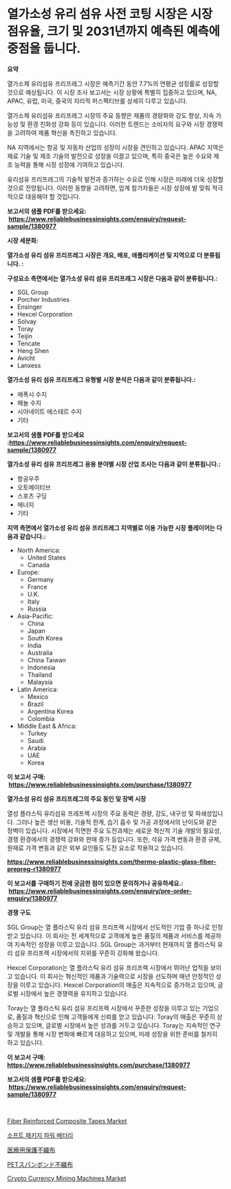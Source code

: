 <p><h1>열가소성 유리 섬유 사전 코팅 시장은 시장 점유율, 크기 및 2031년까지 예측된 예측에 중점을 둡니다.</h1></p><p><strong>요약</strong></p>
<p><p>열가소제 유리섬유 프리프레그 시장은 예측기간 동안 7.7%의 연평균 성장률로 성장할 것으로 예상됩니다. 이 시장 조사 보고서는 시장 상황에 특별히 집중하고 있으며, NA, APAC, 유럽, 미국, 중국의 지리적 퍼스펙티브를 상세히 다루고 있습니다.</p><p>열가소제 유리섬유 프리프레그 시장의 주요 동향은 제품의 경량화와 강도 향상, 지속 가능성 및 환경 친화성 강화 등이 있습니다. 이러한 트렌드는 소비자의 요구와 시장 경쟁력을 고려하여 제품 혁신을 촉진하고 있습니다.</p><p>NA 지역에서는 항공 및 자동차 산업의 성장이 시장을 견인하고 있습니다. APAC 지역은 재료 기술 및 제조 기술의 발전으로 성장을 이끌고 있으며, 특히 중국은 높은 수요와 제조 능력을 통해 시장 성장에 기여하고 있습니다.</p><p>유리섬유 프리프레그의 기술적 발전과 증가하는 수요로 인해 시장은 미래에 더욱 성장할 것으로 전망됩니다. 이러한 동향을 고려하면, 업계 참가자들은 시장 성장에 발 맞춰 적극적으로 대응해야 할 것입니다.</p></p>
<p><strong>보고서의 샘플 PDF를 받으세요: &nbsp;<a href="https://www.reliablebusinessinsights.com/enquiry/request-sample/1380977">https://www.reliablebusinessinsights.com/enquiry/request-sample/1380977</a></strong></p>
<p><strong>시장 세분화:</strong></p>
<p><strong> 열가소성 유리 섬유 프리프레그 시장은 개요, 배포, 애플리케이션 및 지역으로 더 분류됩니다. :</strong></p>
<p><strong>구성요소 측면에서는 열가소성 유리 섬유 프리프레그 시장은 다음과 같이 분류됩니다.:</strong></p>
<p><ul><li>SGL Group</li><li>Porcher Industries</li><li>Ensinger</li><li>Hexcel Corporation</li><li>Solvay</li><li>Toray</li><li>Teijin</li><li>Tencate</li><li>Heng Shen</li><li>Avicht</li><li>Lanxess</li></ul></p>
<p><strong> 열가소성 유리 섬유 프리프레그 유형별 시장 분석은 다음과 같이 분류됩니다.:</strong></p>
<p><ul><li>에폭시 수지</li><li>페놀 수지</li><li>시아네이트 에스테르 수지</li><li>기타</li></ul></p>
<p><strong>보고서의 샘플 PDF를 받으세요 :<a href="https://www.reliablebusinessinsights.com/enquiry/request-sample/1380977">https://www.reliablebusinessinsights.com/enquiry/request-sample/1380977</a></strong></p>
<p><strong> 열가소성 유리 섬유 프리프레그 응용 분야별 시장 산업 조사는 다음과 같이 분류됩니다.:</strong></p>
<p><ul><li>항공우주</li><li>오토메이티브</li><li>스포츠 구딩</li><li>에너지</li><li>기타</li></ul></p>
<p><strong>지역 측면에서 열가소성 유리 섬유 프리프레그 지역별로 이용 가능한 시장 플레이어는 다음과 같습니다.:</strong></p>
<p><ul>
    <li>
        North America:
        <ul>
            <li>United States</li>
            <li>Canada</li>
        </ul>
    </li>
    <li>
        Europe:
        <ul>
            <li>Germany</li>
            <li>France</li>
            <li>U.K.</li>
            <li>Italy</li>
            <li>Russia</li>
        </ul>
    </li>
    <li>
        Asia-Pacific:
        <ul>
            <li>China</li>
            <li>Japan</li>
            <li>South Korea</li>
            <li>India</li>
            <li>Australia</li>
            <li>China Taiwan</li>
            <li>Indonesia</li>
            <li>Thailand</li>
            <li>Malaysia</li>
        </ul>
    </li>
    <li>
        Latin America:
        <ul>
            <li>Mexico</li>
            <li>Brazil</li>
            <li>Argentina Korea</li>
            <li>Colombia</li>
        </ul>
    </li>
    <li>
        Middle East & Africa:
        <ul>
            <li>Turkey</li>
            <li>Saudi</li>
            <li>Arabia</li>
            <li>UAE</li>
            <li>Korea</li>
        </ul>
    </li>
    </ul></p>
<p><strong>이 보고서 구매: &nbsp;<a href="https://www.reliablebusinessinsights.com/purchase/1380977">https://www.reliablebusinessinsights.com/purchase/1380977</a></strong></p>
<p><strong>열가소성 유리 섬유 프리프레그의 주요 동인 및 장벽 시장</strong></p>
<p><p>열성 플라스틱 유리섬유 프레프렉 시장의 주요 동력은 경량, 강도, 내구성 및 파쇄성입니다. 그러나 높은 생산 비용, 기술적 한계, 습기 흡수 및 가공 과정에서의 난이도와 같은 장벽이 있습니다. 시장에서 직면한 주요 도전과제는 새로운 혁신적 기술 개발의 필요성, 경쟁 환경에서의 경쟁력 강화와 판매 증가 등입니다. 또한, 석유 가격 변동과 환경 규제, 원재료 가격 변동과 같은 외부 요인들도 도전 요소로 작용하고 있습니다.</p></p>
<p><strong><a href="https://www.reliablebusinessinsights.com/thermo-plastic-glass-fiber-prepreg-r1380977">https://www.reliablebusinessinsights.com/thermo-plastic-glass-fiber-prepreg-r1380977</a></strong></p>
<p><strong>이 보고서를 구매하기 전에 궁금한 점이 있으면 문의하거나 공유하세요.: &nbsp;<a href="https://www.reliablebusinessinsights.com/enquiry/pre-order-enquiry/1380977">https://www.reliablebusinessinsights.com/enquiry/pre-order-enquiry/1380977</a></strong></p>
<p><strong>경쟁 구도</strong></p>
<p><p>SGL Group는 열 플라스틱 유리 섬유 프리프렉 시장에서 선도적인 기업 중 하나로 인정받고 있습니다. 이 회사는 전 세계적으로 고객에게 높은 품질의 제품과 서비스를 제공하여 지속적인 성장을 이루고 있습니다. SGL Group는 과거부터 현재까지 열 플라스틱 유리 섬유 프리프렉 시장에서의 지위를 꾸준히 강화해 왔습니다.</p><p>Hexcel Corporation는 열 플라스틱 유리 섬유 프리프렉 시장에서 뛰어난 업적을 보이고 있습니다. 이 회사는 혁신적인 제품과 기술력으로 시장을 선도하며 매년 안정적인 성장을 이루고 있습니다. Hexcel Corporation의 매출은 지속적으로 증가하고 있으며, 글로벌 시장에서 높은 경쟁력을 유지하고 있습니다.</p><p>Toray는 열 플라스틱 유리 섬유 프리프렉 시장에서 꾸준한 성장을 이루고 있는 기업으로, 품질과 혁신으로 인해 고객들에게 신뢰를 얻고 있습니다. Toray의 매출은 꾸준히 상승하고 있으며, 글로벌 시장에서 높은 성과를 거두고 있습니다. Toray는 지속적인 연구 및 개발을 통해 시장 변화에 빠르게 대응하고 있으며, 미래 성장을 위한 준비를 철저히 하고 있습니다.</p></p>
<p><strong>이 보고서 구매: &nbsp; <a href="https://www.reliablebusinessinsights.com/purchase/1380977">https://www.reliablebusinessinsights.com/purchase/1380977</a></strong></p>
<p><strong>보고서의 샘플 PDF를 받으세요: &nbsp;<a href="https://www.reliablebusinessinsights.com/enquiry/request-sample/1380977">https://www.reliablebusinessinsights.com/enquiry/request-sample/1380977</a></strong><strong></strong></p>
<p>&nbsp;</p>
<p><p><a href="https://github.com/ashepherd82/Market-Research-Report-List-4/blob/main/fiber-reinforced-composite-tapes-market.md">Fiber Reinforced Composite Tapes Market</a></p><p><a href="https://github.com/lzuwsfreyoq70/Market-Research-Report-List-2/blob/main/737704183696.md">소프트 패키지 파워 배터리</a></p><p><a href="https://github.com/RodHoppe07/Market-Research-Report-List-1/blob/main/739847590717.md">医療用保護不織布</a></p><p><a href="https://github.com/reliezer65/Market-Research-Report-List-1/blob/main/729154090718.md">PETスパンボンド不織布</a></p><p><a href="https://issuu.com/reportprime-2/docs/crypto-currency-mining-machines-market-size-2030.p">Crypto Currency Mining Machines Market</a></p></p>